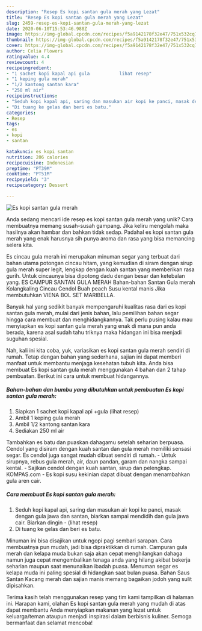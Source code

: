 ```yaml
---
description: "Resep Es kopi santan gula merah yang Lezat"
title: "Resep Es kopi santan gula merah yang Lezat"
slug: 2459-resep-es-kopi-santan-gula-merah-yang-lezat
date: 2020-06-10T15:53:46.988Z
image: https://img-global.cpcdn.com/recipes/f5a9142178f32e47/751x532cq70/es-kopi-santan-gula-merah-foto-resep-utama.jpg
thumbnail: https://img-global.cpcdn.com/recipes/f5a9142178f32e47/751x532cq70/es-kopi-santan-gula-merah-foto-resep-utama.jpg
cover: https://img-global.cpcdn.com/recipes/f5a9142178f32e47/751x532cq70/es-kopi-santan-gula-merah-foto-resep-utama.jpg
author: Celia Flowers
ratingvalue: 4.4
reviewcount: 4
recipeingredient:
- "1 sachet kopi kapal api gula           lihat resep"
- "1 keping gula merah"
- "1/2 kantong santan kara"
- "250 ml air"
recipeinstructions:
- "Seduh kopi kapal api, saring dan masukan air kopi ke panci, masak dengan gula jawa dan santan, biarkan sampai mendidih dan gula jawa cair. Biarkan dingin             (lihat resep)"
- "Di tuang ke gelas dan beri es batu."
categories:
- Resep
tags:
- es
- kopi
- santan

katakunci: es kopi santan 
nutrition: 206 calories
recipecuisine: Indonesian
preptime: "PT39M"
cooktime: "PT51M"
recipeyield: "3"
recipecategory: Dessert

---
```



![Es kopi santan gula merah](https://img-global.cpcdn.com/recipes/f5a9142178f32e47/751x532cq70/es-kopi-santan-gula-merah-foto-resep-utama.jpg)

Anda sedang mencari ide resep es kopi santan gula merah yang unik? Cara membuatnya memang susah-susah gampang. Jika keliru mengolah maka hasilnya akan hambar dan bahkan tidak sedap. Padahal es kopi santan gula merah yang enak harusnya sih punya aroma dan rasa yang bisa memancing selera kita.

Es cincau gula merah ini merupakan minuman segar yang terbuat dari bahan utama potongan cincau hitam, yang kemudian di siram dengan sirup gula merah super legit, lengkap dengan kuah santan yang memberikan rasa gurih. Untuk cincaunya bisa dipotong dadu dengan besar dan ketebalan yang. ES CAMPUR SANTAN GULA MERAH Bahan-bahan Santan Gula merah Kolangkaling Cincau Cendol Buah peach Susu kental manis Jika membutuhkan VIENA BOL SET MARIBELLA.

Banyak hal yang sedikit banyak mempengaruhi kualitas rasa dari es kopi santan gula merah, mulai dari jenis bahan, lalu pemilihan bahan segar hingga cara membuat dan menghidangkannya. Tak perlu pusing kalau mau menyiapkan es kopi santan gula merah yang enak di mana pun anda berada, karena asal sudah tahu triknya maka hidangan ini bisa menjadi suguhan spesial.


Nah, kali ini kita coba, yuk, variasikan es kopi santan gula merah sendiri di rumah. Tetap dengan bahan yang sederhana, sajian ini dapat memberi manfaat untuk membantu menjaga kesehatan tubuh kita. Anda bisa membuat Es kopi santan gula merah menggunakan 4 bahan dan 2 tahap pembuatan. Berikut ini cara untuk membuat hidangannya.

<!--inarticleads1-->

##### Bahan-bahan dan bumbu yang dibutuhkan untuk pembuatan Es kopi santan gula merah:

1. Siapkan 1 sachet kopi kapal api +gula           (lihat resep)
1. Ambil 1 keping gula merah
1. Ambil 1/2 kantong santan kara
1. Sediakan 250 ml air


Tambahkan es batu dan puaskan dahagamu setelah seharian berpuasa. Cendol yang disiram dengan kuah santan dan gula merah memiliki sensasi segar. Es cendol juga sangat mudah dibuat sendiri di rumah. - Untuk sirupnya, rebus gula merah, air, daun pandan, garam dan nangka sampai kental. - Sajikan cendol dengan kuah santan, sirup dan pelengkap. KOMPAS.com - Es kopi susu kekinian dapat dibuat dengan menambahkan gula aren cair. 

<!--inarticleads2-->

##### Cara membuat Es kopi santan gula merah:

1. Seduh kopi kapal api, saring dan masukan air kopi ke panci, masak dengan gula jawa dan santan, biarkan sampai mendidih dan gula jawa cair. Biarkan dingin -             (lihat resep)
1. Di tuang ke gelas dan beri es batu.


Minuman ini bisa disajikan untuk ngopi pagi sembari sarapan. Cara membuatnya pun mudah, jadi bisa dipraktikkan di rumah. Campuran gula merah dan kelapa muda bukan saja akan cepat menghilangkan dahaga namun juga cepat mengembalikan tenaga anda yang hilang akibat bekerja seharian maupun saat menunaikan ibadah puasa. Menuman segar es kelapa muda ini paling spesial di hidangkan saat bulan puasa. Bahan Saus Santan Kacang merah dan sajian manis memang bagaikan jodoh yang sulit dipisahkan. 

Terima kasih telah menggunakan resep yang tim kami tampilkan di halaman ini. Harapan kami, olahan Es kopi santan gula merah yang mudah di atas dapat membantu Anda menyiapkan makanan yang lezat untuk keluarga/teman ataupun menjadi inspirasi dalam berbisnis kuliner. Semoga bermanfaat dan selamat mencoba!
